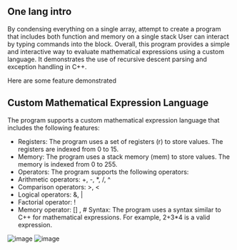 ## One lang intro
By condensing everything on a single array, attempt to create a program that includes both function and memory on a single stack
User can interact by typing commands into the block.
Overall, this program provides a simple and interactive way to evaluate mathematical expressions using a custom language. 
It demonstrates the use of recursive descent parsing and exception handling in C++.

Here are some feature demonstrated

## Custom Mathematical Expression Language

The program supports a custom mathematical expression language that includes the following features:
* Registers: The program uses a set of registers (r) to store values. The registers are indexed from 0 to 15.
* Memory: The program uses a stack memory (mem) to store values. The memory is indexed from 0 to 255.
* Operators: The program supports the following operators:
* Arithmetic operators: +, -, *, /, ^
* Comparison operators: >, <
* Logical operators: &, |
* Factorial operator: !
* Memory operator: [] , #
Syntax: The program uses a syntax similar to C++ for mathematical expressions. For example, 2+3*4 is a valid expression.

![image](https://github.com/user-attachments/assets/5b56553f-be40-423e-ac50-0260b1c2d161)
![image](https://github.com/user-attachments/assets/9fc56c2a-9947-4ed6-900a-c03a35b8e91a)
